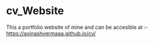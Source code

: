 # cv_Website 
This a portfolio website of mine and can be accesible at :- https://avinashvermaaa.github.io/cv/
